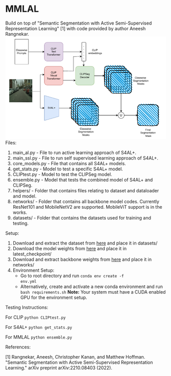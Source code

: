# MMLAL
Build on top of "Semantic Segmentation with Active Semi-Supervised Representation Learning" [1] with code provided by author Aneesh Rangnekar.
![Model Diagram](/images/diagram.png)
Files:
1. main_al.py - File to run active learning approach of S4AL+.
2. main_ssl.py - File to run self supervised learning approach of S4AL+.
3. core_models.py - File that contains all S4AL+ models.
4. get_stats.py - Model to test a specific S4AL+ model.
5. CLIPtest.py - Model to test the CLIPSeg model.
6. ensemble.py - Model that tests the combined model of S4AL+ and CLIPSeg.
7. helpers/ - Folder that contains files relating to dataset and dataloader and model.
8. networks/ - Folder that contains all backbone model codes. Currently ResNet101 and MobileNetV2 are supported. MobileViT support is in the works.
9. datasets/ - Folder that contains the datasets used for training and testing.

Setup:
1. Download and extract the dataset from [here](https://drive.google.com/file/d/1_UpN0msa-D999lO40l0LPOKC5M877dU2/view?usp=sharing) and place it in datasets/
2. Download the model weights from [here](https://drive.google.com/file/d/1HDdLmFknOVJ4nxFfUrzf6S35dpVJOIfN/view?usp=sharing) and place it in latest_checkpoint/
3. Download and extract backbone weights from [here](https://drive.google.com/file/d/1P_x1r2afsr7L0bkwBOrTiNpl9JXdpDAw/view?usp=sharing) and place it in networks/
4. Environment Setup:
    - Go to root directory and run <code>conda env create -f env.yml</code>
    - Alternatively, create and activate a new conda environment and run <code>bash requirements.sh</code>
<b>Note:</b> Your system must have a CUDA enabled GPU for the environment setup.

Testing Instructions:

For CLIP
<code>python CLIPtest.py</code>

For S4AL+
<code>python get_stats.py</code>

For MMLAL
<code>python ensemble.py</code>

References:

[1] Rangnekar, Aneesh, Christopher Kanan, and Matthew Hoffman. "Semantic Segmentation with Active Semi-Supervised Representation Learning." arXiv preprint arXiv:2210.08403 (2022).
